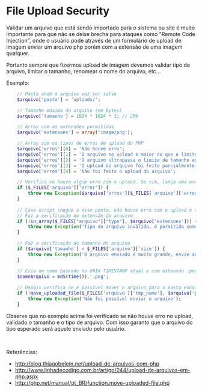 # File Upload Security

Validar um arquivo que está sendo importado para o sistema ou site é muito importante 
para que não se deixe brecha para ataques como "Remote Code Injection", onde o usuário pode 
através de um formulário de upload de imagem enviar um arquivo php porém com a extensão de uma imagem qualquer.

Portanto sempre que fizermos upload de imagem devemos validar tipo de arquivo, limitar o tamanho,
renomear o nome do arquivo, etc... 

Exemplo:

```php
    // Pasta onde o arquivo vai ser salvo
    $arquivo['pasta'] = 'uploads/';

    // Tamanho máximo do arquivo (em Bytes)
    $arquivo['tamanho'] = 1024 * 1024 * 2; // 2Mb

    // Array com as extensões permitidas
    $arquivo['extensoes'] = array('image/png');

    // Array com os tipos de erros de upload do PHP
    $arquivo['erros'][0] = 'Não houve erro';
    $arquivo['erros'][1] = 'O arquivo no upload é maior do que o limite do PHP';
    $arquivo['erros'][2] = 'O arquivo ultrapassa o limite de tamanho especifiado no HTML';
    $arquivo['erros'][3] = 'O upload do arquivo foi feito parcialmente';
    $arquivo['erros'][4] = 'Não foi feito o upload do arquivo';

    // Verifica se houve algum erro com o upload. Se sim, lança uma exceção
    if ($_FILES['arquivo']['error']) {
        throw new Exception($arquivo['erros'][$_FILES['arquivo']['error']]);
    }
    
    // Caso script chegue a esse ponto, não houve erro com o upload e o PHP pode continuar
    // Faz a verificação da extensão do arquivo
    if (!in_array($_FILES["arquivo"]["type"], $arquivo['extensoes'])) {
        throw new Exception('Tipo do arquivo inválido, é permitido somente png');
    }

    // Faz a verificação do tamanho do arquivo
    if ($arquivo['tamanho'] < $_FILES['arquivo']['size']) {
        throw new Exception('O arquivo enviado é muito grande, envie arquivos de até 2Mb.');
    }

    // Cria um nome baseado no UNIX TIMESTAMP atual e com extensão .png
    $nomeArquivo = md5(time()).'.png';
 
    // Depois verifica se é possível mover o arquivo para a pasta escolhida
    if (!move_uploaded_file($_FILES['arquivo']['tmp_name'], $arquivo['pasta'] . $nomeArquivo)) {
        throw new Exception('Não foi possível enviar o arquivo');
    }
```

Observe que no exemplo acima foi verificado se não houve erro no upload, validado o tamanho 
e o tipo de arquivo. Com isso garanto que o arquivo do tipo esperado será aquele enviado pelo 
usuário.

<br />

Referências:

 * http://blog.thiagobelem.net/upload-de-arquivos-com-php
 * http://www.linhadecodigo.com.br/artigo/244/upload-de-arquivos-em-php.aspx
 * http://php.net/manual/pt_BR/function.move-uploaded-file.php
